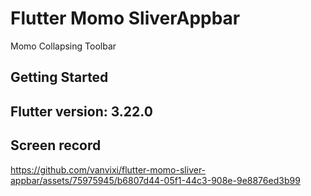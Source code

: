 # Flutter Momo SliverAppbar

Momo Collapsing Toolbar

## Getting Started

## Flutter version: 3.22.0

## Screen record
https://github.com/vanvixi/flutter-momo-sliver-appbar/assets/75975945/b6807d44-05f1-44c3-908e-9e8876ed3b99
